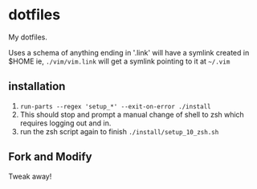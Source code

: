 # dotfiles

My dotfiles.

Uses a schema of anything ending in '.link' will have a symlink created in $HOME
ie, `./vim/vim.link` will get a symlink pointing to it at `~/.vim`


## installation

1. `run-parts --regex 'setup_*' --exit-on-error ./install`
1. This should stop and prompt a manual change of shell to zsh which requires logging out and in.
1. run the zsh script again to finish `./install/setup_10_zsh.sh`


## Fork and Modify

Tweak away!
